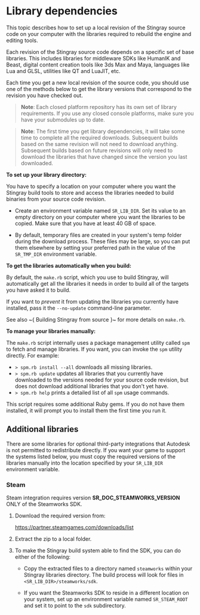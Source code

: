 # Library dependencies

This topic describes how to set up a local revision of the Stingray source code on your computer with the libraries required to rebuild the engine and editing tools.

Each revision of the Stingray source code depends on a specific set of base libraries. This includes libraries for middleware SDKs like HumanIK and Beast, digital content creation tools like 3ds Max and Maya, languages like Lua and GLSL, utilities like QT and LuaJIT, etc.

Each time you get a new local revision of the source code, you should use one of the methods below to get the library versions that correspond to the revision you have checked out.

>   **Note**: Each closed platform repository has its own set of library requirements. If you use any closed console platforms, make sure you have your submodules up to date.

>   **Note**: The first time you get library dependencies, it will take some time to complete all the required downloads. Subsequent builds based on the same revision will not need to download anything. Subsequent builds based on future revisions will only need to download the libraries that have changed since the version you last downloaded.

**To set up your library directory:**

You have to specify a location on your computer where you want the Stingray build tools to store and access the libraries needed to build binaries from your source code revision.

-   Create an environment variable named `SR_LIB_DIR`. Set its value to an empty directory on your computer where you want the libraries to be copied. Make sure that you have at least 40 GB of space.

-   By default, temporary files are created in your system's temp folder during the download process. These files may be large, so you can put them elsewhere by setting your preferred path in the value of the `SR_TMP_DIR` environment variable.

**To get the libraries automatically when you build:**

By default, the `make.rb` script, which you use to build Stingray, will automatically get all the libraries it needs in order to build all of the targets you have asked it to build.

If you want to *prevent* it from updating the libraries you currently have installed, pass it the `--no-update` command-line parameter.

See also ~{ Building Stingray from source }~ for more details on `make.rb`.

**To manage your libraries manually:**

The `make.rb` script internally uses a package management utility called `spm` to fetch and manage libraries. If you want, you can invoke the `spm` utility directly. For example:

-   `> spm.rb install --all` downloads all missing libraries.
-   `> spm.rb update` updates all libraries that you currently have downloaded to the versions needed for your source code revision, but does not download additional libraries that you don't yet have.
-   `> spm.rb help` prints a detailed list of all `spm` usage commands.

This script requires some additional Ruby gems. If you do not have them installed, it will prompt you to install them the first time you run it.

## Additional libraries

There are some libraries for optional third-party integrations that Autodesk is not permitted to redistribute directly. If you want your game to support the systems listed below, you must copy the required versions of the libraries manually into the location specified by your `SR_LIB_DIR` environment variable.

### Steam

Steam integration requires version **SR_DOC_STEAMWORKS_VERSION** ONLY of the Steamworks SDK.

1.  Download the required version from:

    <https://partner.steamgames.com/downloads/list>

2.  Extract the zip to a local folder.

3.  To make the Stingray build system able to find the SDK, you can do either of the following:

    -   Copy the extracted files to a directory named `steamworks` within your Stingray libraries directory. The build process will look for files in `<SR_LIB_DIR>/steamworks/sdk`.

    -   If you want the Steamworks SDK to reside in a different location on your system, set up an environment variable named `SR_STEAM_ROOT` and set it to point to the `sdk` subdirectory.
